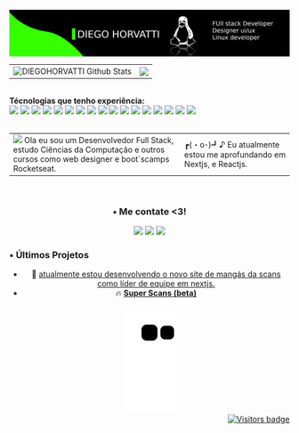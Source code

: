 <a href="https://discord.gg/VfVB9CP3"><img align="center" 
src="banner.png"/></a>

 <table width="100%" border="0">
   <tr>
       <td><img align="center" src="https://github-readme-stats.vercel.app/api?username=DIEGOHORVATTI&include_all_commits=true&count_private=true&show_icons=true&line_height=20&title_color=27DD00&icon_color=27DD00&text_color=D3D3D3&bg_color=0d1117&hide_border=true&custom_title=DIEGO-HORVATTI" alt="DIEGOHORVATTI Github Stats"></td>
       <td><img align="center" src="https://github-readme-streak-stats.herokuapp.com?user=DIEGOHORVATTI&theme=city-lights&hide_border=true&date_format=j%20M%5B%20Y%5D&background=DD272700&border=25DD00&ring=00DD00&dates=34DD00&currStreakNum=DDDDDD&fire=27DD00&sideNums=03DD00&currStreakLabel=DDDDDD&sideLabels=9F9F9F"></td>
   </tr>
 </table>
  
<br />
<b>Técnologias que tenho experiência:</b>

<div>
   <span>
    <img height="20" src="https://img.shields.io/badge/HTML-239120?style=for-the-badge&logo=html5&logoColor=white">
   </span>
   <span>
    <img height="20" src=" 	https://img.shields.io/badge/Python-3776AB?style=for-the-badge&logo=python&logoColor=white">
   </span>
   <span>
    <img height="20" src="https://img.shields.io/badge/CSS-239120?&style=for-the-badge&logo=css3&logoColor=white">
   </span>
   <span>  
    <img height="20" src="https://img.shields.io/badge/Sass-CC6699?style=for-the-badge&logo=sass&logoColor=white">
   </span>
   <span>
    <img height="20" src="https://img.shields.io/badge/JavaScript-F7DF1E?style=for-the-badge&logo=javascript&logoColor=black">
   </span>
    <span>
    <img height="20" src="https://img.shields.io/badge/Node.js-43853D?style=for-the-badge&logo=node.js&logoColor=white">
   </span>
    <span>
    <img height="20" src="https://img.shields.io/badge/TypeScript-007ACC?style=for-the-badge&logo=typescript&logoColor=white">
   </span>
    <span>
    <img height="20" src="https://img.shields.io/badge/PHP-777BB4?style=for-the-badge&logo=php&logoColor=white">
   </span>
    <span>
    <img height="20" src="https://img.shields.io/badge/Shell_Script-121011?style=for-the-badge&logo=gnu-bash&logoColor=white">
   </span>
    <span>
    <img height="20" src="https://img.shields.io/badge/React-20232A?style=for-the-badge&logo=react&logoColor=61DAFB">
   </span>
    <span>
    <img height="20" src="https://img.shields.io/badge/Vue.js-35495E?style=for-the-badge&logo=vue.js&logoColor=4FC08D">
   </span>
    <span>
    <img height="20" src="https://img.shields.io/badge/Bootstrap-563D7C?style=for-the-badge&logo=bootstrap&logoColor=white">
   </span>
    <span>
    <img height="20" src="https://img.shields.io/badge/Material--UI-0081CB?style=for-the-badge&logo=material-ui&logoColor=white">
   </span>
    <span>
    <img height="20" src="https://img.shields.io/badge/styled--components-DB7093?style=for-the-badge&logo=styled-components&logoColor=white">
   </span>
    <span>
    <img height="20" src="https://img.shields.io/badge/jQuery-0769AD?style=for-the-badge&logo=jquery&logoColor=white">
   </span>
    <span>
    <img height="20" src="https://img.shields.io/badge/MySQL-00000F?style=for-the-badge&logo=mysql&logoColor=white">
   </span>
    <span>
    <img height="20" src="https://img.shields.io/badge/MongoDB-4EA94B?style=for-the-badge&logo=mongodb&logoColor=white">
   </span>
</div>
<br />

<table border="0">
  <tr>
      <td><span><a href="#"><img height="27"src="https://cdn.discordapp.com/emojis/739434367478399016.gif?size=96"></a> Ola eu sou um Desenvolvedor Full Stack, estudo Ciências da Computação e outros cursos como web designer e boot´scamps Rocketseat.</td>
      <td>┏(・o･)┛♪ Eu atualmente estou me aprofundando em Nextjs, e Reactjs.</td>
  </tr>
</table>
<br />

<div align="center">
  <h3>• Me contate <3!</h3>
   <div>
     <span><a href="https://api.whatsapp.com/send?phone=5567984541223&text=Ola!%20Vamos%20trocar%20uma%20id%C3%A9ia?%20Escreva%20seu%20nome%20por%20favor."><img height="30" src="https://img.shields.io/badge/WhatsApp-25D366?style=for-the-badge&logo=whatsapp&logoColor=white"></a></span>
     <span><a href="mailto:d.horvattid@gmail.com"><img height="30" src="https://img.shields.io/badge/Gmail-D14836?style=for-the-badge&logo=gmail&logoColor=white"></a></span>
     <span><a href="https://www.linkedin.com/in/diego-horvatti/"><img height="30" src="https://img.shields.io/badge/LinkedIn-0077B5?style=for-the-badge&logo=linkedin&logoColor=white"></a></span>
   </div>
</div>                     
                                     
<h3> • Últimos Projetos</h3>

<ul align="center">
<li>🎯 <a href="#">atualmente estou desenvolvendo o novo site de mangás da scans como líder de equipe em nextjs.</a></li>
<li>🔥 <a href="beta.superscans.site/"  target="blank"><b>Super Scans (beta)</b></a></li>
</ul>

<div align="center" width="100%">
  <a href="#">
     <img src="https://github.com/DIEGOHORVATTI/DIEGOHORVATTI/blob/output/github-contribution-grid-snake.svg" alt="snake - Diego Horvatti" />
   </a>
</div>

<div align="right">
  <a href="https://badges.pufler.dev">
      <img src="https://badges.pufler.dev/visits/DIEGOHORVATTI/DIEGOHORVATTI" alt="Visitors badge" />
   </a>
</div>

